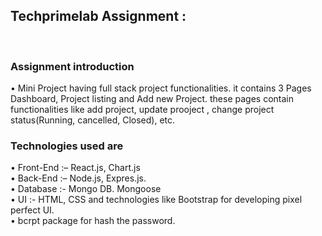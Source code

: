 <h2>Techprimelab Assignment :</h2><br>
<h3> Assignment introduction </h3>
• Mini Project having full stack project functionalities. it contains 3 Pages Dashboard, Project listing and Add new Project. these pages contain functionalities like add project, update prooject , change project status(Running, cancelled, Closed), etc. <br>

<h3>Technologies used are </h3>
• Front-End :– React.js, Chart.js <br>
• Back-End :– Node.js, Expres.js. <br>
• Database :- Mongo DB. Mongoose <br>
• UI :- HTML, CSS and technologies like Bootstrap for developing pixel perfect
UI. <br>
• bcrpt package for hash the password.

